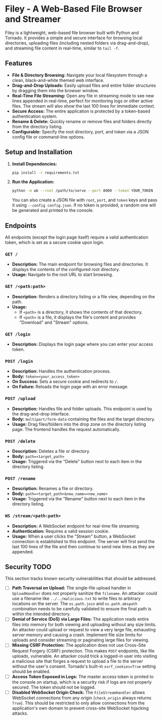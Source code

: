 # Filey - A Web-Based File Browser and Streamer

Filey is a lightweight, web-based file browser built with Python and Tornado. It provides a simple and secure interface for browsing local directories, uploading files (including nested folders via drag-and-drop), and streaming file content in real-time, similar to `tail -f`.

## Features

- **File & Directory Browsing:** Navigate your local filesystem through a clean, black-and-white themed web interface.
- **Drag-and-Drop Uploads:** Easily upload files and entire folder structures by dragging them into the browser window.
- **Real-Time File Streaming:** Open any file in streaming mode to see new lines appended in real-time, perfect for monitoring logs or other active files. The stream will also show the last 100 lines for immediate context.
- **Secure Access:** The entire application is protected by a token-based authentication system.
- **Rename & Delete:** Quickly rename or remove files and folders directly from the directory listing.
- **Configurable:** Specify the root directory, port, and token via a JSON config file or command-line options.

## Setup and Installation

1.  **Install Dependencies:**
    ```bash
    pip install -r requirements.txt
    ```

2.  **Run the Application:**
    ```bash
    python -m wb --root /path/to/serve --port 8000 --token YOUR_TOKEN
    ```
    You can also create a JSON file with `root`, `port`, and `token` keys and pass it using `--config config.json`.
    If no token is provided, a random one will be generated and printed to the console.

## Endpoints

All endpoints (except the login page itself) require a valid authentication token, which is set as a secure cookie upon login.

### `GET /`
- **Description:** The main endpoint for browsing files and directories. It displays the contents of the configured root directory.
- **Usage:** Navigate to the root URL to start browsing.

### `GET /<path:path>`
- **Description:** Renders a directory listing or a file view, depending on the path.
- **Usage:**
    - If `<path>` is a directory, it shows the contents of that directory.
    - If `<path>` is a file, it displays the file's content and provides "Download" and "Stream" options.

### `GET /login`
- **Description:** Displays the login page where you can enter your access token.

### `POST /login`
- **Description:** Handles the authentication process.
- **Body:** `token=<your_access_token>`
- **On Success:** Sets a secure cookie and redirects to `/`.
- **On Failure:** Reloads the login page with an error message.

### `POST /upload`
- **Description:** Handles file and folder uploads. This endpoint is used by the drag-and-drop interface.
- **Body:** `multipart/form-data` containing the files and the target directory.
- **Usage:** Drag files/folders into the drop zone on the directory listing page. The frontend handles the request automatically.

### `POST /delete`
- **Description:** Deletes a file or directory.
- **Body:** `path=<target_path>`
- **Usage:** Triggered via the "Delete" button next to each item in the directory listing.

### `POST /rename`
- **Description:** Renames a file or directory.
- **Body:** `path=<target_path>&new_name=<new_name>`
- **Usage:** Triggered via the "Rename" button next to each item in the directory listing.

### `WS /stream/<path:path>`
- **Description:** A WebSocket endpoint for real-time file streaming.
- **Authentication:** Requires a valid session cookie.
- **Usage:** When a user clicks the "Stream" button, a WebSocket connection is established to this endpoint. The server will first send the last 100 lines of the file and then continue to send new lines as they are appended.

## Security TODO

This section tracks known security vulnerabilities that should be addressed.

- [ ] **Path Traversal on Upload:** The single-file upload handler in `UploadHandler` does not properly sanitize the `filename`. An attacker could use a filename like `../../malicious.txt` to write files to arbitrary locations on the server. The `os.path.join` and `os.path.abspath` combination needs to be carefully validated to ensure the final path is within the intended directory.
- [ ] **Denial of Service (DoS) via Large Files:** The application reads entire files into memory for both viewing and uploading without any size limits. An attacker could upload or request to view a very large file, exhausting server memory and causing a crash. Implement file size limits for uploads and consider streaming or paginating large files for viewing.
- [ ] **Missing CSRF Protection:** The application does not use Cross-Site Request Forgery (CSRF) protection. This makes `POST` endpoints, like file uploads, vulnerable. An attacker could trick a logged-in user into visiting a malicious site that forges a request to upload a file to the server without the user's consent. Tornado's built-in `xsrf_cookies=True` setting should be enabled.
- [ ] **Access Token Exposed in Logs:** The master access token is printed to the console on startup, which is a security risk if logs are not properly secured. The token should not be logged.
- [ ] **Disabled WebSocket Origin Check:** The `FileStreamHandler` allows WebSocket connections from any origin (`check_origin` always returns `True`). This should be restricted to only allow connections from the application's own domain to prevent cross-site WebSocket hijacking attacks.